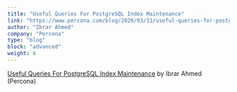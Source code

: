 ```yaml
---
title: "Useful Queries For PostgreSQL Index Maintenance"
link: "https://www.percona.com/blog/2020/03/31/useful-queries-for-postgresql-index-maintenance/"
author: "Ibrar Ahmed"
company: "Percona"
type: "blog"
block: "advanced"
weight: 8
---
```


[Useful Queries For PostgreSQL Index Maintenance](https://www.percona.com/blog/2020/03/31/useful-queries-for-postgresql-index-maintenance/) by Ibrar Ahmed (Percona)